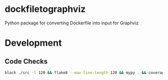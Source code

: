 # dockfiletographviz
Python package for converting Dockerfile into input for Graphviz

# Development

## Code Checks
```bash
black ./src -l 120 && flake8 --max-line-length 120 && mypy . && coverage run --source=src -m pytest -v && coverage html
```